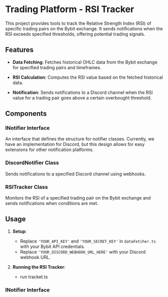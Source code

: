 # Trading Platform - RSI Tracker

This project provides tools to track the Relative Strength Index (RSI) of specific trading pairs on the Bybit exchange. It sends notifications when the RSI exceeds specified thresholds, offering potential trading signals.

## Features

- **Data Fetching**: Fetches historical OHLC data from the Bybit exchange for specified trading pairs and timeframes.
  
- **RSI Calculation**: Computes the RSI value based on the fetched historical data.
  
- **Notification**: Sends notifications to a Discord channel when the RSI value for a trading pair goes above a certain overbought threshold.

## Components

### INotifier Interface

An interface that defines the structure for notifier classes. Currently, we have an implementation for Discord, but this design allows for easy extensions for other notification platforms.

### DiscordNotifier Class

Sends notifications to a specified Discord channel using webhooks.

### RSITracker Class

Monitors the RSI of a specified trading pair on the Bybit exchange and sends notifications when conditions are met.

## Usage

1. **Setup**:
   - Replace `'YOUR_API_KEY'` and `'YOUR_SECRET_KEY'` in `dataFetcher.ts` with your Bybit API credentials.
   - Replace `'YOUR_DISCORD_WEBHOOK_URL_HERE'` with your Discord webhook URL.

2. **Running the RSI Tracker**:
   - run tracket.ts

### INotifier Interface
